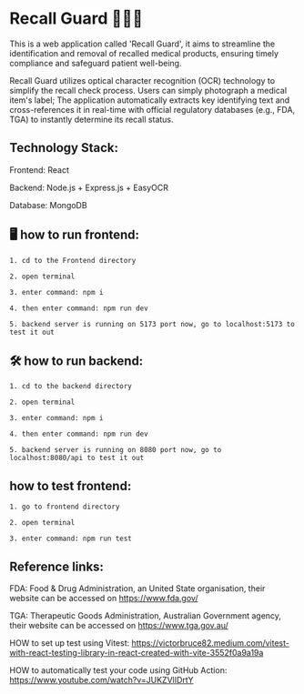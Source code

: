 # Recall Guard 🧘‍♀️🔆

This is a web application called 'Recall Guard', it aims to streamline the identification and removal of recalled medical products, ensuring timely compliance and safeguard patient well-being.

Recall Guard utilizes optical character recognition (OCR) technology to simplify the recall check process. Users can simply photograph a medical item's label; The application automatically extracts key identifying text and cross-references it in real-time with official regulatory databases (e.g., FDA, TGA) to instantly determine its recall status.

## Technology Stack:
Frontend: React

Backend: Node.js + Express.js + EasyOCR

Database: MongoDB


## 🖥️ how to run frontend:

    1. cd to the Frontend directory

    2. open terminal 

    3. enter command: npm i 

    4. then enter command: npm run dev

    5. backend server is running on 5173 port now, go to localhost:5173 to test it out


## 🛠️ how to run backend:

    1. cd to the backend directory

    2. open terminal

    3. enter command: npm i 

    4. then enter command: npm run dev

    5. backend server is running on 8080 port now, go to localhost:8080/api to test it out


## how to test frontend:

    1. go to frontend directory

    2. open terminal

    3. enter command: npm run test

## Reference links:

FDA: Food & Drug Administration, an United State organisation, their website 
can be accessed on https://www.fda.gov/

TGA: Therapeutic Goods Administration, Australian Government agency, their
website can be accessed on https://www.tga.gov.au/

HOW to set up test using Vitest: https://victorbruce82.medium.com/vitest-with-react-testing-library-in-react-created-with-vite-3552f0a9a19a

HOW to automatically test your code using GitHub Action: 
https://www.youtube.com/watch?v=JUKZVlIDrtY




